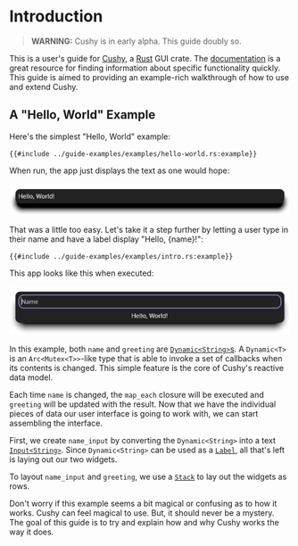 # Introduction

> **WARNING:** Cushy is in early alpha. This guide doubly so.

This is a user's guide for [Cushy][cushy], a [Rust][rust] GUI crate. The
[documentation][docs] is a great resource for finding information about specific
functionality quickly. This guide is aimed to providing an example-rich
walkthrough of how to use and extend Cushy.

## A "Hello, World" Example

Here's the simplest "Hello, World" example:

```rust,no_run,no_playground
{{#include ../guide-examples/examples/hello-world.rs:example}}
```

When run, the app just displays the text as one would hope:

![Hello World Example](./examples/hello_world.png)

That was a little too easy. Let's take it a step further by letting a user type
in their name and have a label display "Hello, {name}!":

```rust,no_run,no_playground
{{#include ../guide-examples/examples/intro.rs:example}}
```

This app looks like this when executed:

![Hello Ferris Example](./examples/intro.png)

In this example, both `name` and `greeting` are [`Dynamic<String>`s][dynamic]. A
`Dynamic<T>` is an `Arc<Mutex<T>>`-like type that is able to invoke a set of
callbacks when its contents is changed. This simple feature is the core of
Cushy's reactive data model.

Each time `name` is changed, the `map_each` closure will be executed and
`greeting` will be updated with the result. Now that we have the individual
pieces of data our user interface is going to work with, we can start assembling
the interface.

First, we create `name_input` by converting the `Dynamic<String>` into a text
[`Input<String>`][input]. Since `Dynamic<String>` can be used as a
[`Label`][label], all that's left is laying out our two widgets.

To layout `name_input` and `greeting`, we use a [`Stack`][stack] to lay out the
widgets as rows.

Don't worry if this example seems a bit magical or confusing as to how it works.
Cushy can feel magical to use. But, it should never be a mystery. The goal of
this guide is to try and explain how and why Cushy works the way it does.

[cushy]: <https://github.com/khonsulabs/cushy>
[rust]: <https://rust-lang.org/>
[docs]: <{{docs}}>
[dynamic]: <{{docs}}/value/struct.Dynamic.html>
[input]: <{{docs}}/widgets/input/struct.Input.html>
[label]: <{{docs}}/widgets/label/struct.Label.html>
[stack]: <{{docs}}/widgets/stack/struct.Stack.html>
